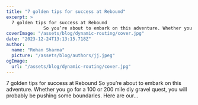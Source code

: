 ```yaml
---
title: "7 golden tips for success at Rebound"
excerpt: >
  7 golden tips for success at Rebound
              So you’re about to embark on this adventure. Whether you go for a 100 or 200 mile diy gravel quest, you will probably be pushing some boundaries. Here
coverImage: "/assets/blog/dynamic-routing/cover.jpg"
date: "2023-12-24T13:13:15.718Z"
author:
  name: "Rohan Sharma"
  picture: "/assets/blog/authors/jj.jpeg"
ogImage:
  url: "/assets/blog/dynamic-routing/cover.jpg"
---
```


7 golden tips for success at Rebound
            So you’re about to embark on this adventure. Whether you go for a 100 or 200 mile diy gravel quest, you will probably be pushing some boundaries. Here are our...